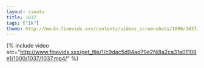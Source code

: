 ```yaml
--- 
layout: sieutv
title: 1037
tags: ["1k"]
thumb: http://hwcdn.finevids.xxx/contents/videos_screenshots/1000/1037/preview.mp4.jpg
---
```

{% include video src="http://www.finevids.xxx/get_file/1/c9dac5d94ad79e2f48a2ca31a01109e1/1000/1037/1037.mp4/" %} 

